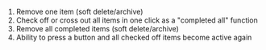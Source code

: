 1. Remove one item (soft delete/archive)
2. Check off or cross out all items in one click as a "completed all" function
3. Remove all completed items (soft delete/archive)
4. Ability to press a button and all checked off items become active again
